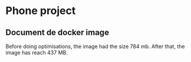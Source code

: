 # Phone project

## Document de docker image

Before doing optimisations, the image had the size 784 mb. After that, the image has reach 437 MB.
